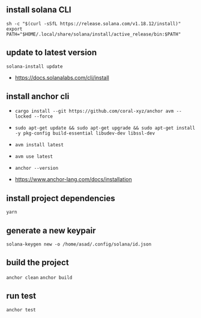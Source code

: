 ## install solana CLI 

```sh -c "$(curl -sSfL https://release.solana.com/v1.18.12/install)"```
```export PATH="$HOME/.local/share/solana/install/active_release/bin:$PATH"```

## update to latest version

```solana-install update```

- https://docs.solanalabs.com/cli/install


## install anchor cli
- ```cargo install --git https://github.com/coral-xyz/anchor avm --locked --force```
- ```sudo apt-get update && sudo apt-get upgrade && sudo apt-get install -y pkg-config build-essential libudev-dev libssl-dev```
- ```avm install latest```
- ```avm use latest```
- ```anchor --version```

- https://www.anchor-lang.com/docs/installation


## install project dependencies

```yarn```

## generate a new keypair

```solana-keygen new -o /home/asad/.config/solana/id.json```

## build the project
```anchor clean```
```anchor build```

## run test

```anchor test```

